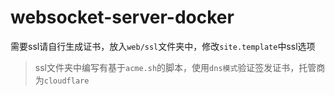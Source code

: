 # websocket-server-docker

需要ssl请自行生成证书，放入`web/ssl`文件夹中，修改`site.template`中ssl选项
> ssl文件夹中编写有基于`acme.sh`的脚本，使用`dns模式`验证签发证书，托管商为`cloudflare`
